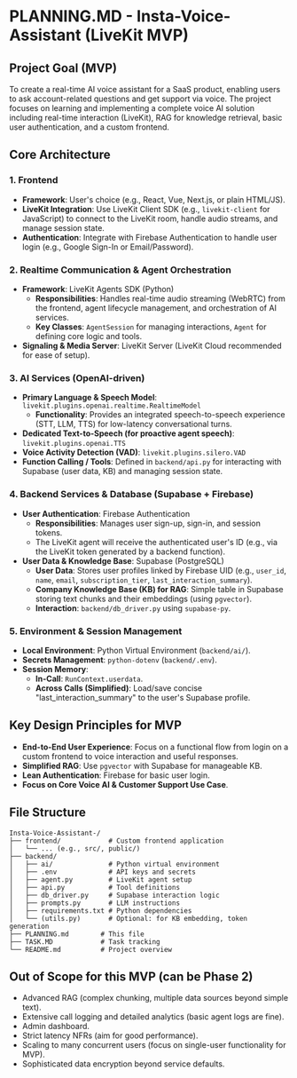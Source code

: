 # PLANNING.MD - Insta-Voice-Assistant (LiveKit MVP)

## Project Goal (MVP)

To create a real-time AI voice assistant for a SaaS product, enabling users to ask account-related questions and get support via voice. The project focuses on learning and implementing a complete voice AI solution including real-time interaction (LiveKit), RAG for knowledge retrieval, basic user authentication, and a custom frontend.

## Core Architecture

### 1. Frontend

- **Framework**: User's choice (e.g., React, Vue, Next.js, or plain HTML/JS).
- **LiveKit Integration**: Use LiveKit Client SDK (e.g., `livekit-client` for JavaScript) to connect to the LiveKit room, handle audio streams, and manage session state.
- **Authentication**: Integrate with Firebase Authentication to handle user login (e.g., Google Sign-In or Email/Password).

### 2. Realtime Communication & Agent Orchestration

- **Framework**: LiveKit Agents SDK (Python)
  - **Responsibilities**: Handles real-time audio streaming (WebRTC) from the frontend, agent lifecycle management, and orchestration of AI services.
  - **Key Classes**: `AgentSession` for managing interactions, `Agent` for defining core logic and tools.
- **Signaling & Media Server**: LiveKit Server (LiveKit Cloud recommended for ease of setup).

### 3. AI Services (OpenAI-driven)

- **Primary Language & Speech Model**: `livekit.plugins.openai.realtime.RealtimeModel`
  - **Functionality**: Provides an integrated speech-to-speech experience (STT, LLM, TTS) for low-latency conversational turns.
- **Dedicated Text-to-Speech (for proactive agent speech)**: `livekit.plugins.openai.TTS`
- **Voice Activity Detection (VAD)**: `livekit.plugins.silero.VAD`
- **Function Calling / Tools**: Defined in `backend/api.py` for interacting with Supabase (user data, KB) and managing session state.

### 4. Backend Services & Database (Supabase + Firebase)

- **User Authentication**: Firebase Authentication
  - **Responsibilities**: Manages user sign-up, sign-in, and session tokens.
  - The LiveKit agent will receive the authenticated user's ID (e.g., via the LiveKit token generated by a backend function).
- **User Data & Knowledge Base**: Supabase (PostgreSQL)
  - **User Data**: Stores user profiles linked by Firebase UID (e.g., `user_id`, `name`, `email`, `subscription_tier`, `last_interaction_summary`).
  - **Company Knowledge Base (KB) for RAG**: Simple table in Supabase storing text chunks and their embeddings (using `pgvector`).
  - **Interaction**: `backend/db_driver.py` using `supabase-py`.

### 5. Environment & Session Management

- **Local Environment**: Python Virtual Environment (`backend/ai/`).
- **Secrets Management**: `python-dotenv` (`backend/.env`).
- **Session Memory**:
  - **In-Call**: `RunContext.userdata`.
  - **Across Calls (Simplified)**: Load/save concise "last_interaction_summary" to the user's Supabase profile.

## Key Design Principles for MVP

- **End-to-End User Experience**: Focus on a functional flow from login on a custom frontend to voice interaction and useful responses.
- **Simplified RAG**: Use `pgvector` with Supabase for manageable KB.
- **Lean Authentication**: Firebase for basic user login.
- **Focus on Core Voice AI & Customer Support Use Case**.

## File Structure

```
Insta-Voice-Assistant-/
├── frontend/            # Custom frontend application
│   └── ... (e.g., src/, public/)
├── backend/
│   ├── ai/              # Python virtual environment
│   ├── .env             # API keys and secrets
│   ├── agent.py         # LiveKit agent setup
│   ├── api.py           # Tool definitions
│   ├── db_driver.py     # Supabase interaction logic
│   ├── prompts.py       # LLM instructions
│   ├── requirements.txt # Python dependencies
│   └── (utils.py)       # Optional: for KB embedding, token generation
├── PLANNING.md        # This file
├── TASK.MD            # Task tracking
└── README.md          # Project overview
```

## Out of Scope for this MVP (can be Phase 2)

- Advanced RAG (complex chunking, multiple data sources beyond simple text).
- Extensive call logging and detailed analytics (basic agent logs are fine).
- Admin dashboard.
- Strict latency NFRs (aim for good performance).
- Scaling to many concurrent users (focus on single-user functionality for MVP).
- Sophisticated data encryption beyond service defaults.
